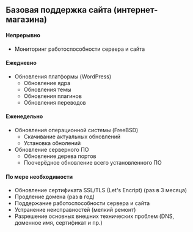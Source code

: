 ## Базовая поддержка сайта (интернет-магазина)

#### Непрерывно
- Мониторинг работоспособности сервера и сайта

#### Ежедневно
- Обновления платформы (WordPress)
  - Обновление ядра
  - Обновления темы
  - Обновления плагинов
  - Обновления переводов

#### Еженедельно
- Обновления операционной системы (FreeBSD)
  - Скачивание актуальных обновлений
  - Установка обнолений
- Обновление серверного ПО
  - Обновление дерева портов
  - Поочерёдное обновление всего установленного ПО

#### По мере необходимости
- Обновление сертификата SSL/TLS (Let's Encript) (раз в 3 месяца)
- Продление домена (раз в год)
- Поддержание работоспособности сервера и сайта
- Устранение неисправностей (мелкий ремонт)
- Разрешение основных внешних технических проблем (DNS, доменное имя, сертификат и пр.)
